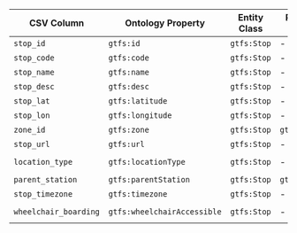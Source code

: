 | CSV Column           | Ontology Property | Entity Class | Rel. Entity Class | Subject Generation    | Join Condition | Datatype | Function Name | Function Output |
| --- | --- | --- | --- | --- | --- | --- | --- | --- |
| `stop_id` | `gtfs:id` | `gtfs:Stop` | - | `http://transport.linkeddata.es/id/stop/{stop_id}` | - | `xsd:string` | - | `http://transport.linkeddata.es/id/stop/{stop_id}` |
| `stop_code` | `gtfs:code` | `gtfs:Stop` | - | `http://transport.linkeddata.es/id/stop/{stop_id}` | `stop_id` | `xsd:string` | - | `{stop_code}` |
| `stop_name` | `gtfs:name` | `gtfs:Stop` | - | `http://transport.linkeddata.es/id/stop/{stop_id}` | `stop_id` | `foaf:name` | - | `{stop_name}` |
| `stop_desc` | `gtfs:desc` | `gtfs:Stop` | - | `http://transport.linkeddata.es/id/stop/{stop_id}` | `stop_id` | `xsd:string` | - | `{stop_desc}` |
| `stop_lat` | `gtfs:latitude` | `gtfs:Stop` | - | `http://transport.linkeddata.es/id/stop/{stop_id}` | `stop_id` | `geo:lat` | - | `{stop_lat}` |
| `stop_lon` | `gtfs:longitude` | `gtfs:Stop` | - | `http://transport.linkeddata.es/id/stop/{stop_id}` | `stop_id` | `geo:long` | - | `{stop_lon}` |
| `zone_id` | `gtfs:zone` | `gtfs:Stop` | `gtfs:Zone` | `http://transport.linkeddata.es/id/stop/{stop_id}` | `stop_id` | `xsd:string` | - | `{zone_id}` |
| `stop_url` | `gtfs:url` | `gtfs:Stop` | - | `http://transport.linkeddata.es/id/stop/{stop_id}` | `stop_id` | `foaf:page` | - | `{stop_url}` |
| `location_type` | `gtfs:locationType` | `gtfs:Stop` | - | `http://transport.linkeddata.es/id/stop/{stop_id}` | `stop_id` | `skos:Concept` | `mapLocationType` | `http://transport.linkeddata.es/kos/location-type/{location_type}` |
| `parent_station` | `gtfs:parentStation` | `gtfs:Stop` | `gtfs:Station` | `http://transport.linkeddata.es/id/stop/{stop_id}` | `stop_id` | `gtfs:Station` | - | `http://transport.linkeddata.es/id/station/{parent_station}` |
| `stop_timezone` | `gtfs:timezone` | `gtfs:Stop` | - | `http://transport.linkeddata.es/id/stop/{stop_id}` | `stop_id` | `xsd:string` | - | `{stop_timezone}` |
| `wheelchair_boarding` | `gtfs:wheelchairAccessible` | `gtfs:Stop` | - | `http://transport.linkeddata.es/id/stop/{stop_id}` | `stop_id` | `skos:Concept` | `mapWheelchairAccessible` | `http://transport.linkeddata.es/kos/wheelchair-accesible/{wheelchair_boarding}` |
